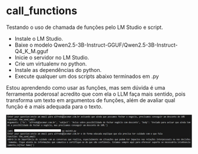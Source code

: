 # call_functions

Testando o uso de chamada de funções pelo LM Studio e script.

- Instale o LM Studio.
- Baixe o modelo Qwen2.5-3B-Instruct-GGUF/Qwen2.5-3B-Instruct-Q4_K_M.gguf
- Inicie o servidor no LM Studio.
- Crie um virtualenv no python.
- Instale as dependências do python.
- Execute qualquer um dos scripts abaixo terminados em .py

Estou aprendendo como usar as funções, mas sem dúvida é uma ferramenta poderosa! acredito que com ela o LLM faça mais sentido, pois transforma um texto em argumentos de funções, além de avaliar qual função é a mais adequada para o texto.

![Demo](wiki\media\demo.jpg)
